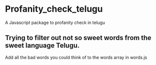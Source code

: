 # Profanity_check_telugu
A Javascript package to profanity check in telugu

## Trying to filter out not so sweet words from the sweet language Telugu. 
Add all the bad words you could think of to the words array in words.js
